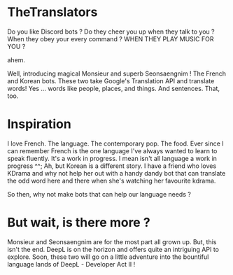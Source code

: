 # TheTranslators

Do you like Discord bots ?
Do they cheer you up when they talk to you ?
When they obey your every command ?
WHEN THEY PLAY MUSIC FOR YOU ?

ahem.

Well, introducing magical Monsieur and superb Seonsaengnim ! The French and Korean bots.
These two take Google's Translation API and translate words! Yes ... words like people, places, and things. And sentences. That, too.

# Inspiration

I love French. The language. The contemporary pop. The food. Ever since I can remember French is the one language I've always wanted to learn to speak fluently. It's a work in progress. I mean isn't all language a work in progress ^^;
Ah, but Korean is a different story. I have a friend who loves KDrama and why not help her out with a handy dandy bot that can translate the odd word here and there when she's watching her favourite kdrama.

So then, why not make bots that can help our language needs ?

# But wait, is there more ?

Monsieur and Seonsaengnim are for the most part all grown up. But, this isn't the end. DeepL is on the horizon and offers quite an intriguing API to explore. Soon, these two will go on a little adventure into the bountiful language lands of DeepL - Developer Act II !
